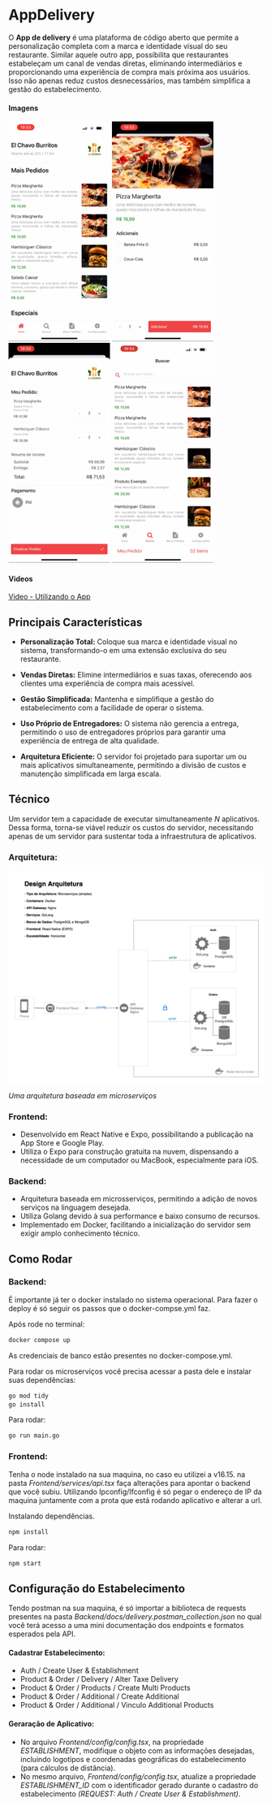 # AppDelivery

O **App de delivery** é uma plataforma de código aberto que permite a personalização completa com a marca e identidade visual do seu restaurante. Similar aquele outro app, possibilita que restaurantes estabeleçam um canal de vendas diretas, eliminando intermediários e proporcionando uma experiência de compra mais próxima aos usuários. Isso não apenas reduz custos desnecessários, mas também simplifica a gestão do estabelecimento.

#### Imagens

<img src="./Arquitetura/IMG_9734.PNG" alt="IMG1" width="200"></img>
<img src="./Arquitetura/IMG_9735.PNG" alt="IMG2" width="200"></img>
<img src="./Arquitetura/IMG_9736.PNG" alt="IMG3" width="200"></img>
<img src="./Arquitetura/IMG_9737.PNG" alt="IMG4" width="200"></img>

#### Videos

<a href="./Arquitetura/video1.mp4">Video - Utilizando o App</a>

## Principais Características

- **Personalização Total:** Coloque sua marca e identidade visual no sistema, transformando-o em uma extensão exclusiva do seu restaurante.
- **Vendas Diretas:** Elimine intermediários e suas taxas, oferecendo aos clientes uma experiência de compra mais acessível.

- **Gestão Simplificada:** Mantenha e simplifique a gestão do estabelecimento com a facilidade de operar o sistema.

- **Uso Próprio de Entregadores:** O sistema não gerencia a entrega, permitindo o uso de entregadores próprios para garantir uma experiência de entrega de alta qualidade.

- **Arquitetura Eficiente:** O servidor foi projetado para suportar um ou mais aplicativos simultaneamente, permitindo a divisão de custos e manutenção simplificada em larga escala.

## Técnico

Um servidor tem a capacidade de executar simultaneamente _N_ aplicativos. Dessa forma, torna-se viável reduzir os custos do servidor, necessitando apenas de um servidor para sustentar toda a infraestrutura de aplicativos.

### Arquitetura:

![image info](./Arquitetura/Diagrama%20de%20Arquitetura-5.drawio-2.png)

_Uma arquitetura baseada em microserviços_

### Frontend:

- Desenvolvido em React Native e Expo, possibilitando a publicação na App Store e Google Play.
- Utiliza o Expo para construção gratuita na nuvem, dispensando a necessidade de um computador ou MacBook, especialmente para iOS.

### Backend:

- Arquitetura baseada em microsserviços, permitindo a adição de novos serviços na linguagem desejada.
- Utiliza Golang devido à sua performance e baixo consumo de recursos.
- Implementado em Docker, facilitando a inicialização do servidor sem exigir amplo conhecimento técnico.

## Como Rodar

### Backend:

É importante já ter o docker instalado no sistema operacional. Para fazer o deploy é só seguir os passos que o docker-compse.yml faz.

Após rode no terminal:

```bash
docker compose up
```

As credenciais de banco estão presentes no docker-compose.yml.

Para rodar os microserviços você precisa acessar a pasta dele e instalar suas dependências:

```bash
go mod tidy
go install
```

Para rodar:

```bash
go run main.go
```

### Frontend:

Tenha o node instalado na sua maquina, no caso eu utilizei a v16.15. na pasta _Frontend/services/api.tsx_ faça alterações para apontar o backend que você subiu. Utilizando Ipconfig/Ifconfig é só pegar o endereço de IP da maquina juntamente com a prota que está rodando aplicativo e alterar a url.

Instalando dependências.

```bash
npm install
```

Para rodar:

```bash
npm start
```

## Configuração do Estabelecimento

Tendo postman na sua maquina, é só importar a biblioteca de requests presentes na pasta _Backend/docs/delivery.postman_collection.json_ no qual você terá acesso a uma mini documentação dos endpoints e formatos esperados pela API.

#### Cadastrar Estabelecimento:

- Auth / Create User & Establishment
- Product & Order / Delivery / Alter Taxe Delivery
- Product & Order / Products / Create Multi Products
- Product & Order / Additional / Create Additional
- Product & Order / Additional / Vinculo Additional Products

#### Geraração de Aplicativo:

- No arquivo _Frontend/config/config.tsx_, na propriedade _ESTABLISHMENT_, modifique o objeto com as informações desejadas, incluindo logotipos e coordenadas geográficas do estabelecimento (para cálculos de distância).
- No mesmo arquivo, _Frontend/config/config.tsx_, atualize a propriedade _ESTABLISHMENT_ID_ com o identificador gerado durante o cadastro do estabelecimento _(REQUEST: Auth / Create User & Establishment)_.
